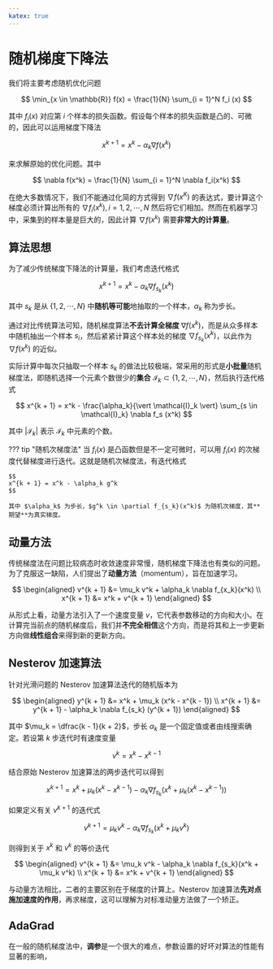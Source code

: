 ```yaml
---
katex: true
---
```


# 随机梯度下降法

我们将主要考虑随机优化问题

$$
\min_{x \in \mathbb{R}} f(x) = \frac{1}{N} \sum_{i = 1}^N f_i (x)
$$

其中 $f_i(x)$ 对应第 $i$ 个样本的损失函数。假设每个样本的损失函数是凸的、可微的，因此可以运用梯度下降法

$$
x^{k + 1} = x^k - \alpha_k \nabla f(x^k)
$$

来求解原始的优化问题。其中

$$
\nabla f(x^k) = \frac{1}{N} \sum_{i = 1}^N \nabla f_i(x^k)
$$

在绝大多数情况下，我们不能通过化简的方式得到 $\nabla f(x^K)$ 的表达式，要计算这个梯度必须计算出所有的 $\nabla f_i (x^k), i = 1, 2, \cdots, N$ 然后将它们相加。然而在机器学习中，采集到的样本量是巨大的，因此计算 $\nabla f(x^k)$ 需要**非常大的计算量**。

## 算法思想

为了减少传统梯度下降法的计算量，我们考虑迭代格式

$$
x^{k + 1} = x^k - \alpha_k \nabla f_{s_k}(x^k)
$$

其中 $s_k$ 是从 $\{ 1,2,\cdots, N \}$ 中**随机等可能**地抽取的一个样本，$\alpha_k$ 称为步长。

通过对比传统算法可知，随机梯度算法**不去计算全梯度** $\nabla f(x^k)$，而是从众多样本中随机抽出一个样本 $s_i$，然后紧紧计算这个样本处的梯度 $\nabla f_{s_k}(x^k)$，以此作为 $\nabla f(x^k)$ 的近似。

实际计算中每次只抽取一个样本 $s_k$ 的做法比较极端，常采用的形式是**小批量**随机梯度法，即随机选择一个元素个数很少的**集合** $\mathcal{I}_k \subset \{1, 2, \cdots, N\}$，然后执行迭代格式

$$
x^{k + 1} = x^k - \frac{\alpha_k}{\vert \mathcal{I}_k \vert} \sum_{s \in \mathcal{I}_k} \nabla f_s (x^k)
$$

其中 $\vert \mathcal{I}_k \vert$ 表示 $\mathcal{I}_k$ 中元素的个数。

??? tip "随机次梯度法"
    当 $f_i(x)$ 是凸函数但是不一定可微时，可以用 $f_i(x)$ 的次梯度代替梯度进行迭代。这就是随机次梯度法，有迭代格式

    $$
    x^{k + 1} = x^k - \alpha_k g^k
    $$

    其中 $\alpha_k$ 为步长，$g^k \in \partial f_{s_k}(x^k)$ 为随机次梯度，其**期望**为真实梯度。

## 动量方法

传统梯度法在问题比较病态时收敛速度非常慢，随机梯度下降法也有类似的问题。为了克服这一缺陷，人们提出了**动量方法**（momentum），旨在加速学习。

$$
\begin{aligned}
v^{k + 1} &= \mu_k v^k + \alpha_k \nabla f_{x_k}(x^k) \\
x^{k + 1} &= x^k + v^{k + 1}
\end{aligned}
$$

从形式上看，动量方法引入了一个速度变量 $v$，它代表参数移动的方向和大小。在计算完当前点的随机梯度后，我们并**不完全相信**这个方向，而是将其和上一步更新方向做**线性组合**来得到新的更新方向。

## Nesterov 加速算法

针对光滑问题的 Nesterov 加速算法迭代的随机版本为

$$
\begin{aligned}
y^{k + 1} &= x^k + \mu_k (x^k - x^{k - 1}) \\
x^{k + 1} &= y^{k + 1} - \alpha_k \nabla f_{s_k} (y^{k + 1})
\end{aligned}
$$

其中 $\mu_k = \dfrac{k - 1}{k + 2}$，步长 $\alpha_k$ 是一个固定值或者由线搜索确定。若设第 $k$ 步迭代时有速度变量

$$
v^{k} = x^k - x^{k - 1}
$$

结合原始 Nesterov 加速算法的两步迭代可以得到

$$
x^{k + 1} = x^k + \mu_k (x^k - x^{k - 1}) - \alpha_k \nabla f_{s_k}(x^k + \mu_k(x^k - x^{k - 1}))
$$

如果定义有关 $v^{k + 1}$ 的迭代式

$$
v^{k + 1} = \mu_k v^k - \alpha_k \nabla f_{s_k}(x^k + \mu_k v^k)
$$

则得到关于 $x^k$ 和 $v^k$ 的等价迭代

$$
\begin{aligned}
v^{k + 1} &= \mu_k v^k - \alpha_k \nabla f_{s_k}(x^k + \mu_k v^k) \\
x^{k + 1} &= x^k + v^{k + 1}
\end{aligned}
$$

与动量方法相比，二者的主要区别在于梯度的计算上。Nesterov 加速算法**先对点施加速度的作用**，再求梯度，这可以理解为对标准动量方法做了一个矫正。

## AdaGrad

在一般的随机梯度法中，**调参**是一个很大的难点，参数设置的好坏对算法的性能有显著的影响，
